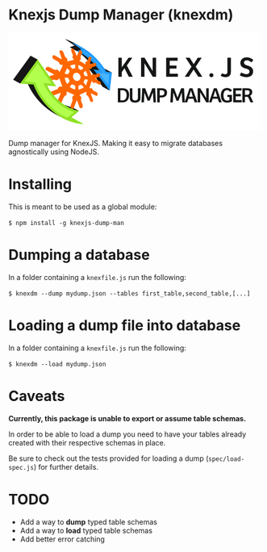 # Knexjs Dump Manager (knexdm)

![Knexjs Dump Manager (knexdm) Logo](https://raw.githubusercontent.com/jeanlescure/knexjs-dump-man/master/misc/knexjs-dump-manager-logo.png)

Dump manager for KnexJS. Making it easy to migrate databases agnostically using NodeJS.

# Installing

This is meant to be used as a global module:

`$ npm install -g knexjs-dump-man`

# Dumping a database

In a folder containing a `knexfile.js` run the following: 

`$ knexdm --dump mydump.json --tables first_table,second_table,[...]`

# Loading a dump file into database

In a folder containing a `knexfile.js` run the following: 

`$ knexdm --load mydump.json`

# Caveats

**Currently, this package is unable to export or assume table schemas.**

In order to be able to load a dump you need to have your tables already created with their respective schemas in place.

Be sure to check out the tests provided for loading a dump (`spec/load-spec.js`) for further details.

# TODO

- Add a way to **dump** typed table schemas
- Add a way to **load** typed table schemas
- Add better error catching
